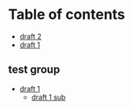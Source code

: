 # Table of contents

* [draft 2](README.md)
* [draft 1](draft-1.md)

## test group

* [draft 1](test-group/draft-1-sub/README.md)
  * [draft 1 sub](test-group/draft-1-sub/draft-1-sub-1.md)

